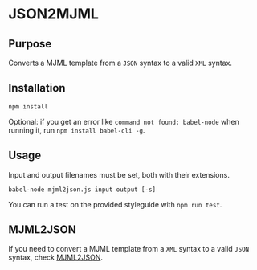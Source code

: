 # JSON2MJML

## Purpose

Converts a MJML template from a `JSON` syntax to a valid `XML` syntax.

## Installation

`npm install`

Optional: if you get an error like `command not found: babel-node` when running it, run `npm install babel-cli -g`.

## Usage

Input and output filenames must be set, both with their extensions.

`babel-node mjml2json.js input output [-s]`

You can run a test on the provided styleguide with `npm run test`.

## MJML2JSON

If you need to convert a MJML template from a `XML` syntax to a valid `JSON` syntax, check [MJML2JSON](https://github.com/ngarnier/mjml2json).